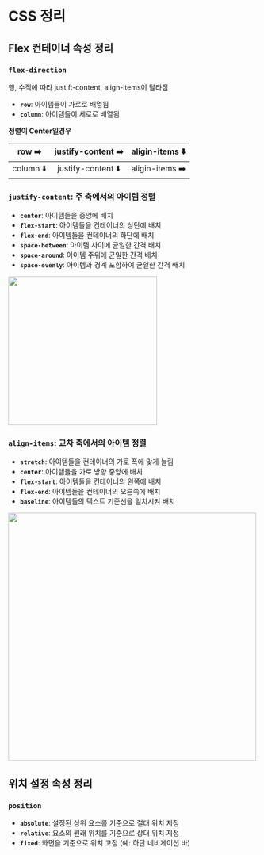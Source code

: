# CSS 정리

## Flex 컨테이너 속성 정리

### `flex-direction` 

행, 수직에 따라 justift-content, align-items이 달라짐



- **`row`**: 아이템들이 가로로 배열됨 
- **`column`**: 아이템들이 세로로 배열됨



**정렬이 Center일경우**

| row ➡️    | justify-content ➡️ | aligin-items ⬇️ |
| -------- | :---------------: | :------------: |
| column ⬇️ | justify-content ⬇️ | aligin-items ➡️ |



### `justify-content`: 주 축에서의 아이템 정렬

- **`center`**: 아이템들을 중앙에 배치
- **`flex-start`**: 아이템들을 컨테이너의 상단에 배치
- **`flex-end`**: 아이템들을 컨테이너의 하단에 배치
- **`space-between`**: 아이템 사이에 균일한 간격 배치
- **`space-around`**: 아이템 주위에 균일한 간격 배치
- **`space-evenly`**: 아이템과 경계 포함하여 균일한 간격 배치



<img src="https://user-images.githubusercontent.com/87301268/158812743-423be047-4a0d-4eae-81cf-e97bf0d73b35.png" width="300">





### `align-items`: 교차 축에서의 아이템 정렬

- **`stretch`**: 아이템들을 컨테이너의 가로 폭에 맞게 늘림
- **`center`**: 아이템들을 가로 방향 중앙에 배치
- **`flex-start`**: 아이템들을 컨테이너의 왼쪽에 배치
- **`flex-end`**: 아이템들을 컨테이너의 오른쪽에 배치
- **`baseline`**: 아이템들의 텍스트 기준선을 일치시켜 배치



<img src="https://dev-to-uploads.s3.amazonaws.com/i/kt25wxicd7vm8ddtmq0l.png" width="500">



## 위치 설정 속성 정리

### `position`

- **`absolute`**: 설정된 상위 요소를 기준으로 절대 위치 지정
- **`relative`**: 요소의 원래 위치를 기준으로 상대 위치 지정
- **`fixed`**: 화면을 기준으로 위치 고정 (예: 하단 네비게이션 바)